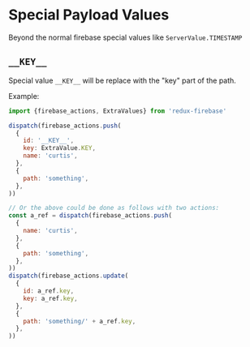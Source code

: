 # Special Payload Values

Beyond the normal firebase special values like `ServerValue.TIMESTAMP`

## `__KEY__`

Special value `__KEY__` will be replace with the "key" part of the path.

Example:

```js
import {firebase_actions, ExtraValues} from 'redux-firebase'

dispatch(firebase_actions.push(
  {
    id: '__KEY__',
    key: ExtraValue.KEY,
    name: 'curtis',
  },
  {
    path: 'something',
  },
))

// Or the above could be done as follows with two actions:
const a_ref = dispatch(firebase_actions.push(
  {
    name: 'curtis',
  },
  {
    path: 'something',
  },
))
dispatch(firebase_actions.update(
  {
    id: a_ref.key,
    key: a_ref.key,
  },
  {
    path: 'something/' + a_ref.key,
  },
))
```



